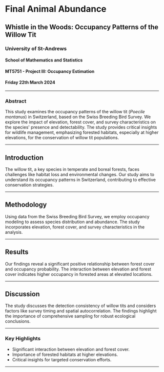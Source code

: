 # Final Animal Abundance

## Whistle in the Woods: Occupancy Patterns of the Willow Tit

### University of St-Andrews
#### School of Mathematics and Statistics
#### MT5751 - Project III: Occupancy Estimation
#### Friday 22th March 2024

---

### Abstract

This study examines the occupancy patterns of the willow tit (*Poecile montanus*) in Switzerland, based on the Swiss Breeding Bird Survey. We explore the impact of elevation, forest cover, and survey characteristics on the species' presence and detectability. The study provides critical insights for wildlife management, emphasizing forested habitats, especially at higher elevations, for the conservation of willow tit populations.

---

## Introduction

The willow tit, a key species in temperate and boreal forests, faces challenges like habitat loss and environmental changes. Our study aims to understand its occupancy patterns in Switzerland, contributing to effective conservation strategies.

---

## Methodology

Using data from the Swiss Breeding Bird Survey, we employ occupancy modeling to assess species distribution and abundance. The study incorporates elevation, forest cover, and survey characteristics in the analysis.

---

## Results

Our findings reveal a significant positive relationship between forest cover and occupancy probability. The interaction between elevation and forest cover indicates higher occupancy in forested areas at elevated locations.

---

## Discussion

The study discusses the detection consistency of willow tits and considers factors like survey timing and spatial autocorrelation. The findings highlight the importance of comprehensive sampling for robust ecological conclusions.

---

### Key Highlights

- Significant interaction between elevation and forest cover.
- Importance of forested habitats at higher elevations.
- Critical insights for targeted conservation efforts.

---
